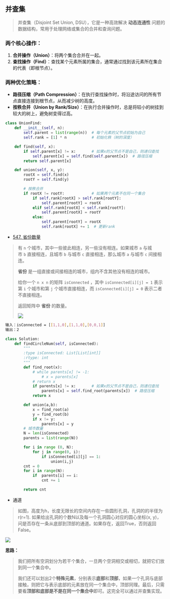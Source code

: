 ## 并查集

> 并查集（Disjoint Set Union, DSU），它是一种高效解决 **动态连通性** 问题的数据结构，常用于处理网络或集合的合并和查询问题。

### 两个核心操作：

1. **合并操作（Union）**：将两个集合合并在一起。
2. **查找操作（Find）**：查找某个元素所属的集合，通常通过找到该元素所在集合的代表（即根节点）。

### 两种优化策略：

- **路径压缩（Path Compression）**：在执行查找操作时，将沿途访问的所有节点直接连接到根节点，从而减少树的高度。
- **按秩合并（Union by Rank/Size）**：在执行合并操作时，总是将较小的树挂到较大的树上，避免树变得过高。

```py
class UnionFind:
    def __init__(self, n):
        self.parent = list(range(n))  # 每个元素的父节点初始为自己
        self.rank = [1] * n           # 初始化秩（树的深度）

    def find(self, x):
        if self.parent[x] != x:       # 如果x的父节点不是自己，则递归查找
            self.parent[x] = self.find(self.parent[x])  # 路径压缩
        return self.parent[x]

    def union(self, x, y):
        rootX = self.find(x)
        rootY = self.find(y)

        # 按秩合并
        if rootX != rootY:            # 如果两个元素不在同一个集合
            if self.rank[rootX] > self.rank[rootY]:
                self.parent[rootY] = rootX
            elif self.rank[rootX] < self.rank[rootY]:
                self.parent[rootX] = rootY
            else:
                self.parent[rootY] = rootX
                self.rank[rootX] += 1  # 更新rank
```

- [547. 省份数量](https://leetcode.cn/problems/number-of-provinces/)

> 有 `n` 个城市，其中一些彼此相连，另一些没有相连。如果城市 `a` 与城市 `b` 直接相连，且城市 `b` 与城市 `c` 直接相连，那么城市 `a` 与城市 `c` 间接相连。
> 
> **省份** 是一组直接或间接相连的城市，组内不含其他没有相连的城市。
> 
> 给你一个 `n x n` 的矩阵 `isConnected` ，其中 `isConnected[i][j] = 1` 表示第 `i` 个城市和第 `j` 个城市直接相连，而 `isConnected[i][j] = 0` 表示二者不直接相连。
> 
> 返回矩阵中 **省份** 的数量。
> 
> ![](https://assets.leetcode.com/uploads/2020/12/24/graph1.jpg)

```bash
输入：isConnected = [[1,1,0],[1,1,0],[0,0,1]]
输出：2
```

```py
class Solution:
    def findCircleNum(self, isConnected):
        """
        :type isConnected: List[List[int]]
        :rtype: int
        """
        def find_root(x):
            # while parents[x] != -1:
                # x = parents[x]
            # return x
            if parents[x] != x:       # 如果x的父节点不是自己，则递归查找
                parents[x] = self.find_root(parents[x])  # 路径压缩
            return x

        def union(a,b):
            x = find_root(a)
            y = find_root(b)
            if x != y:
                parents[x] = y
        # 城市数量
        N = len(isConnected)
        parents = list(range(N))

        for i in range (0, N):
            for j in range(0, i):
                if isConnected[i][j] == 1:
                    union(i,j)
        cnt = 0
        for i in range(N):
            if  parents[i] == i:
                cnt += 1

        return cnt
```

- 通道

> 如图，高度为h，长度无限长的空间内存在一些圆形孔洞，孔洞的的半径为r(r=1). 如果给出孔洞的个数N以及每一个孔洞圆心对应的圆心坐标(x, y)，问是否存在一条从底部到顶部的通道。如果存在，返回True，否则返回False。

![](https://markdown-1258220306.cos.ap-shenzhen-fsi.myqcloud.com/img/202409072305264.png)

**思路：**

> 我们把所有空洞划分为若干个集合，一旦两个空洞相交或相切，就把它们放到同一个集合中。
> 
> 我们还可以划出2个**特殊元素**，分别表示**底部**和**顶部**，如果一个孔洞与底部接触，则把它与表示底部的元素放在同一个集合中，顶部同理。最后，只需要看**顶部和底部是不是在同一个集合中**即可。这完全可以通过并查集实现。
